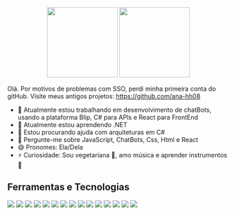 <div align="center">
<img height = "160em" src="https://github-readme-stats.vercel.app/api?username=ana-developer-beatriz&count_private=true&show_icons=true"/>
<img height = "160em" src ="https://github-readme-stats.vercel.app/api/top-langs/?username=ana-developer-beatriz&layout=compact&langs_count=6"/>
</div>

Olá. Por motivos de problemas com SSO, perdi minha primeira conta do gitHub. Visite meus antigos projetos: https://github.com/ana-hh08
- 🔭 Atualmente estou trabalhando em desenvolvimento de chatBots, usando a plataforma Blip, C# para APIs e React para FrontEnd
- 🌱 Atualmente estou aprendendo .NET 
- 🤔 Estou procurando ajuda com arquiteturas em C#
- 💬 Pergunte-me sobre JavaScript, ChatBots, Css, Html e React
- 😄 Pronomes: Ela/Dela
- ⚡ Curiosidade: Sou vegetariana 🌱, amo música e aprender instrumentos 🎵

## Ferramentas e Tecnologias
<img src="https://cdn.jsdelivr.net/gh/devicons/devicon/icons/css3/css3-plain-wordmark.svg" /> <img src="https://cdn.jsdelivr.net/gh/devicons/devicon/icons/arduino/arduino-original-wordmark.svg" /> <img src="https://cdn.jsdelivr.net/gh/devicons/devicon/icons/eslint/eslint-original-wordmark.svg" /> <img src="https://cdn.jsdelivr.net/gh/devicons/devicon/icons/git/git-original.svg" /> <img src="https://cdn.jsdelivr.net/gh/devicons/devicon/icons/heroku/heroku-plain-wordmark.svg" /> <img src="https://cdn.jsdelivr.net/gh/devicons/devicon/icons/html5/html5-plain-wordmark.svg" /> <img src="https://cdn.jsdelivr.net/gh/devicons/devicon/icons/javascript/javascript-original.svg" /> <img src="https://cdn.jsdelivr.net/gh/devicons/devicon/icons/jest/jest-plain.svg" /> <img src="https://cdn.jsdelivr.net/gh/devicons/devicon/icons/nextjs/nextjs-original-wordmark.svg" /> <img src="https://cdn.jsdelivr.net/gh/devicons/devicon/icons/nodejs/nodejs-original-wordmark.svg" /> <img src="https://cdn.jsdelivr.net/gh/devicons/devicon/icons/npm/npm-original-wordmark.svg" /> <img src="https://cdn.jsdelivr.net/gh/devicons/devicon/icons/react/react-original-wordmark.svg" /> <img src="https://cdn.jsdelivr.net/gh/devicons/devicon/icons/trello/trello-plain-wordmark.svg" /> <img src="https://cdn.jsdelivr.net/gh/devicons/devicon/icons/vscode/vscode-original-wordmark.svg" /> <img src="https://cdn.jsdelivr.net/gh/devicons/devicon/icons/visualstudio/visualstudio-plain-wordmark.svg" />
          
          
          
          
          
          
          
          

        
        
      
      
    
          

